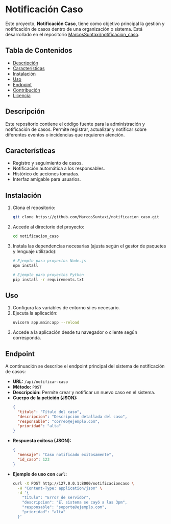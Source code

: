 # Notificación Caso

Este proyecto, **Notificación Caso**, tiene como objetivo principal la gestión y notificación de casos dentro de una organización o sistema. Está desarrollado en el repositorio [MarcosSuntaxi/notificacion_caso](https://github.com/MarcosSuntaxi/notificacion_caso).

## Tabla de Contenidos

- [Descripción](#descripción)
- [Características](#características)
- [Instalación](#instalación)
- [Uso](#uso)
- [Endpoint](#endpoint)
- [Contribución](#contribución)
- [Licencia](#licencia)

## Descripción

Este repositorio contiene el código fuente para la administración y notificación de casos. Permite registrar, actualizar y notificar sobre diferentes eventos o incidencias que requieren atención.

## Características

- Registro y seguimiento de casos.
- Notificación automática a los responsables.
- Histórico de acciones tomadas.
- Interfaz amigable para usuarios.

## Instalación

1. Clona el repositorio:
   ```bash
   git clone https://github.com/MarcosSuntaxi/notificacion_caso.git
   ```
2. Accede al directorio del proyecto:
   ```bash
   cd notificacion_caso
   ```
3. Instala las dependencias necesarias (ajusta según el gestor de paquetes y lenguaje utilizado):
   ```bash
   # Ejemplo para proyectos Node.js
   npm install

   # Ejemplo para proyectos Python
   pip install -r requirements.txt
   ```

## Uso

1. Configura las variables de entorno si es necesario.
2. Ejecuta la aplicación:
   ```bash
   uvicorn app.main:app --reload
   ```
3. Accede a la aplicación desde tu navegador o cliente según corresponda.

## Endpoint

A continuación se describe el endpoint principal del sistema de notificación de casos:

- **URL:** `/api/notificar-caso`
- **Método:** `POST`
- **Descripción:** Permite crear y notificar un nuevo caso en el sistema.
- **Cuerpo de la petición (JSON):**
  ```json
  {
    "titulo": "Título del caso",
    "descripcion": "Descripción detallada del caso",
    "responsable": "correo@ejemplo.com",
    "prioridad": "alta"
  }
  ```
- **Respuesta exitosa (JSON):**
  ```json
  {
    "mensaje": "Caso notificado exitosamente",
    "id_caso": 123
  }
  ```
- **Ejemplo de uso con `curl`:**
  ```bash
  curl -X POST http://127.0.0.1:8000/notificacioncaso \
    -H "Content-Type: application/json" \
    -d '{
      "titulo": "Error de servidor",
      "descripcion": "El sistema se cayó a las 3pm",
      "responsable": "soporte@ejemplo.com",
      "prioridad": "alta"
    }'
  ```